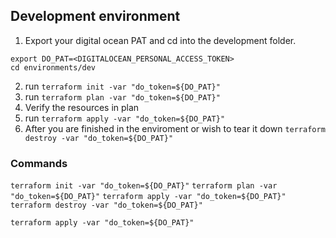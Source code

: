 

## Development environment
1. Export your digital ocean PAT and cd into the development folder.

```
export DO_PAT=<DIGITALOCEAN_PERSONAL_ACCESS_TOKEN>
cd environments/dev
```

2. run `terraform init -var "do_token=${DO_PAT}"`
3. run `terraform plan -var "do_token=${DO_PAT}"`
4. Verify the resources in plan
5. run `terraform apply -var "do_token=${DO_PAT}"`
6. After you are finished in the enviroment or wish to tear it down `terraform destroy -var "do_token=${DO_PAT}"`

### Commands
`terraform init -var "do_token=${DO_PAT}"`
`terraform plan -var "do_token=${DO_PAT}"`
`terraform apply -var "do_token=${DO_PAT}"`
`terraform destroy -var "do_token=${DO_PAT}"`

```
terraform apply -var "do_token=${DO_PAT}"
```